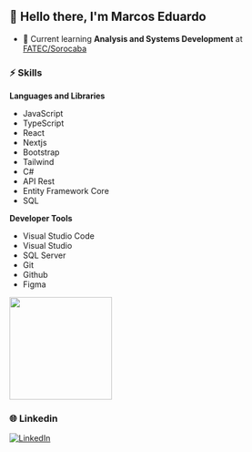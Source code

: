 ## 👋 Hello there, I'm **Marcos Eduardo**

- 📒 Current learning **Analysis and Systems Development** at [FATEC/Sorocaba](http://www.fatecsorocaba.edu.br/)

### ⚡️ Skills

**Languages and Libraries**

 - JavaScript
 - TypeScript
 - React
 - Nextjs
 - Bootstrap
 - Tailwind
 - C#
 - API Rest
 - Entity Framework Core
 - SQL 
 
**Developer Tools**

 - Visual Studio Code
 - Visual Studio
 - SQL Server
 - Git
 - Github
 - Figma

<img height="180px" src="https://github-readme-stats.vercel.app/api/top-langs/?username=Marcosedu1&layout=compact&langs_count=7&theme=dark"/>

### 🌐 Linkedin

<a href="https://www.linkedin.com/in/marcos-eduardo-camargo-7511bb21b/" target="_blank"> <img src="https://img.shields.io/badge/LinkedIn-0077B5?style=for-the-badge&logo=linkedin&logoColor=white" alt="LinkedIn">
</a>

